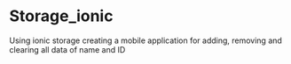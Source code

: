# Storage_ionic
Using ionic storage creating a mobile application for adding, removing and clearing all data of name and ID 
